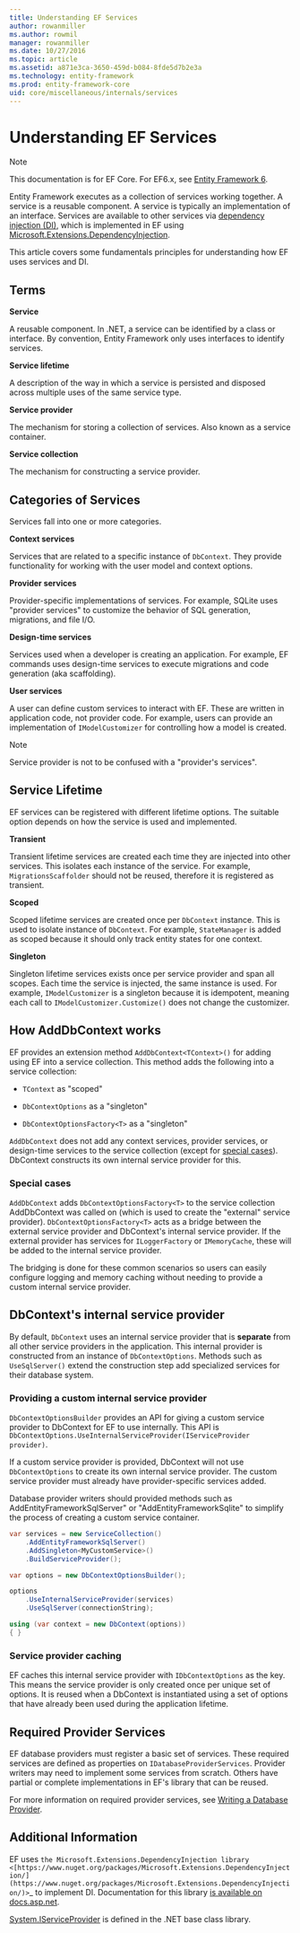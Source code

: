 ```yaml
---
title: Understanding EF Services
author: rowanmiller
ms.author: rowmil
manager: rowanmiller
ms.date: 10/27/2016
ms.topic: article
ms.assetid: a871e3ca-3650-459d-b084-8fde5d7b2e3a
ms.technology: entity-framework
ms.prod: entity-framework-core 
uid: core/miscellaneous/internals/services
---
```

# Understanding EF Services

> [!NOTE]
> This documentation is for EF Core. For EF6.x, see [Entity Framework 6](../../../ef6/index.md).

Entity Framework executes as a collection of services working together. A service is a reusable component. A service is typically an implementation of an interface. Services are available to other services via [dependency injection (DI)](https://wikipedia.org/wiki/Dependency_injection), which is implemented in EF using [Microsoft.Extensions.DependencyInjection](https://docs.asp.net/en/latest/fundamentals/dependency-injection.html).

This article covers some fundamentals principles for understanding how EF uses services and DI.

## Terms

**Service**

   A reusable component. In .NET, a service can be identified by a class or interface. By convention, Entity Framework only uses interfaces to identify services.

**Service lifetime**

   A description of the way in which a service is persisted and disposed across multiple uses of the same service type.

**Service provider**

   The mechanism for storing a collection of services. Also known as a service container.

**Service collection**

   The mechanism for constructing a service provider.

## Categories of Services

Services fall into one or more categories.

**Context services**

   Services that are related to a specific instance of  `DbContext`. They provide functionality for working with the user model and context options.

**Provider services**

   Provider-specific implementations of services. For example, SQLite uses "provider services" to customize the behavior of SQL generation, migrations, and file I/O.

**Design-time services**

   Services used when a developer is creating an application. For example, EF commands uses design-time services to execute migrations and code generation (aka scaffolding).

**User services**

   A user can define custom services to interact with EF. These are written in application code, not provider code. For example, users can provide an implementation of `IModelCustomizer` for controlling how a model is created.

> [!NOTE]
> Service provider is not to be confused with a "provider's services".

## Service Lifetime

EF services can be registered with different lifetime options. The suitable option depends on how the service is used and implemented.

**Transient**

   Transient lifetime services are created each time they are injected into other services. This isolates each instance of the service. For example, `MigrationsScaffolder` should not be reused, therefore it is registered as transient.

**Scoped**

   Scoped lifetime services are created once per `DbContext` instance. This is used to isolate instance of `DbContext`. For example, `StateManager` is added as scoped because it should only track entity states for one context.

**Singleton**

   Singleton lifetime services exists once per service provider and span all scopes. Each time the service is injected, the same instance is used. For example, `IModelCustomizer` is a singleton because it is idempotent, meaning each call to `IModelCustomizer.Customize()` does not change the customizer.

## How AddDbContext works

EF provides an extension method `AddDbContext<TContext>()` for adding using EF into a service collection. This method adds the following into a service collection:

* `TContext` as "scoped"

* `DbContextOptions` as a "singleton"

* `DbContextOptionsFactory<T>` as a "singleton"

`AddDbContext` does not add any context services, provider services, or design-time services to the service collection (except for [special cases](#special-cases)). DbContext constructs its own internal service provider for this.

### Special cases

`AddDbContext` adds `DbContextOptionsFactory<T>` to the service collection AddDbContext was called on (which is used to create the "external" service provider). `DbContextOptionsFactory<T>` acts as a bridge between the external service provider and DbContext's internal service provider. If the external provider has services for `ILoggerFactory` or `IMemoryCache`, these will be added to the internal service provider.

The bridging is done for these common scenarios so users can easily configure logging and memory caching without needing to provide a custom internal service provider.

## DbContext's internal service provider

By default, `DbContext` uses an internal service provider that is **separate** from all other service providers in the application. This internal provider is constructed from an instance of `DbContextOptions`. Methods such as `UseSqlServer()` extend the construction step add specialized services for their database system.

### Providing a custom internal service provider

`DbContextOptionsBuilder` provides an API for giving a custom service provider to DbContext for EF to use internally. This API is `DbContextOptions.UseInternalServiceProvider(IServiceProvider provider)`.

If a custom service provider is provided, DbContext will not use `DbContextOptions` to create its own internal service provider. The custom service provider must already have provider-specific services added.

Database provider writers should provided methods such as AddEntityFrameworkSqlServer" or "AddEntityFrameworkSqlite" to simplify the process of creating a custom service container.

<!-- literal_block"language": "csharp",rp", "xml:space": "preserve", "classes  "backrefs  "names  "dupnames  highlight_args}, "ids  "linenos": false -->
````csharp
var services = new ServiceCollection()
    .AddEntityFrameworkSqlServer()
    .AddSingleton<MyCustomService>()
    .BuildServiceProvider();

var options = new DbContextOptionsBuilder();

options
    .UseInternalServiceProvider(services)
    .UseSqlServer(connectionString);

using (var context = new DbContext(options))
{ }
````

### Service provider caching

EF caches this internal service provider with `IDbContextOptions` as the key. This means the service provider is only created once per unique set of options. It is reused when a DbContext is instantiated using a set of options that have already been used during the application lifetime.

## Required Provider Services

EF database providers must register a basic set of services. These required services are defined as properties on `IDatabaseProviderServices`. Provider writers may need to implement some services from scratch. Others have partial or complete implementations in EF's library that can be reused.

For more information on required provider services, see [Writing a Database Provider](writing-a-provider.md).

## Additional Information

EF uses `the Microsoft.Extensions.DependencyInjection library <[https://www.nuget.org/packages/Microsoft.Extensions.DependencyInjection/](https://www.nuget.org/packages/Microsoft.Extensions.DependencyInjection/)>`_ to implement DI. Documentation for this library [is available on docs.asp.net](https://docs.asp.net/en/latest/fundamentals/dependency-injection.html).

[System.IServiceProvider](https://docs.microsoft.com/en-us/dotnet/core/api/system.iserviceprovider) is defined in the .NET base class library.
